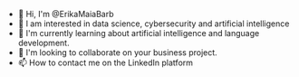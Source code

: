 - 👋 Hi, I'm @ErikaMaiaBarb
- 👀 I am interested in data science, cybersecurity and artificial intelligence
- 🌱 I'm currently learning about artificial intelligence and language development.
- 💞️ I'm looking to collaborate on your business project.
- 📫 How to contact me on the LinkedIn platform

<!---
ErikaMaiaBarb/ErikaMaiaBarb is a ✨ special ✨ repository because its `README.md` (this file) appears on your GitHub profile.
You can click the Preview link to take a look at your changes.
--->
